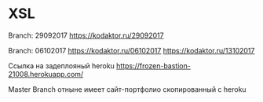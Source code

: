 # XSL

Branch: 29092017
https://kodaktor.ru/29092017

Branch: 06102017
https://kodaktor.ru/06102017
https://kodaktor.ru/13102017

Ссылка на задеплояный heroku
https://frozen-bastion-21008.herokuapp.com/

Master Branch отныне имеет сайт-портфолио скопированный с heroku